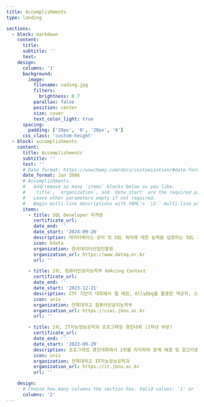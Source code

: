 ```yaml
---
title: Accomplishments
type: landing

sections:
  - block: markdown
    content:
      title:
      subtitle: ''
      text:
    design:
      columns: '1'
      background:
        image: 
          filename: coding.jpg
          filters:
            brightness: 0.7
          parallax: false
          position: center
          size: cover
          text_color_light: true
      spacing:
        padding: ['20px', '0', '20px', '0']
      css_class: 'custom-height'
  - block: accomplishments
    content:
      title: Accomplishments
      subtitle: ''
      text: ''
      # Date format: https://wowchemy.com/docs/customization/#date-format
      date_format: Jan 2006
      # Accomplishments.
      #   Add/remove as many `items` blocks below as you like.
      #   `title`, `organization`, and `date_start` are the required parameters.
      #   Leave other parameters empty if not required.
      #   Begin multi-line descriptions with YAML's `|2-` multi-line prefix.
      items:
        - title: SQL Developer 자격증
          certificate_url: 
          date_end: ''
          date_start: '2024-09-20'
          description: 데이터베이스 관리 및 SQL 쿼리에 대한 능력을 입증하는 SQL 개발자 자격증 시험에 합격했습니다.
          icon: kdata
          organization: 한국데이터산업진흥원
          organization_url: https://www.dataq.or.kr
          url: ''

        - title: 2위, 컴퓨터인공지능학부 Hakcing Contest
          certificate_url: 
          date_end: ''
          date_start: '2023-12-21'
          description: CTF 기반의 대회에서 웹 해킹, OllyDbg를 활용한 역공학, 스테가노그래피 등의 기법등을 학습하고 활용했습니다.
          icon: univ
          organization: 전북대학교 컴퓨터인공지능학부
          organization_url: https://csai.jbnu.ac.kr
          url: ''

        - title: 1위, IT지능정보공학과 프로그래밍 경진대회 (1학년 부문)
          certificate_url: 
          date_end: ''
          date_start: '2022-09-29'
          description: 프로그래밍 경진대회에서 1위를 차지하여 문제 해결 및 알고리즘 설계 능력을 선보였습니다.
          icon: univ
          organization: 전북대학교 IT지능정보공학과
          organization_url: https://it.jbnu.ac.kr
          url: ''

    design:
      # Choose how many columns the section has. Valid values: '1' or '2'.
      columns: '2'
---
```

